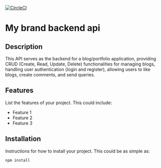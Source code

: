 [![CircleCI](https://dl.circleci.com/status-badge/img/circleci/BahMWXgrr9AgKtgKjKENJe/7trdjhepaQ4hhvRL4mBu5R/tree/main.svg?style=svg&circle-token=CCIPRJ_HLsDFRcoApv9dmnPTx2Aec_caf2a11e6e16f824e3e7f6c1b3272abc05a334a0)](https://dl.circleci.com/status-badge/redirect/circleci/BahMWXgrr9AgKtgKjKENJe/7trdjhepaQ4hhvRL4mBu5R/tree/main)

# My brand backend api

## Description

This API serves as the backend for a blog/portfolio application, providing CRUD (Create, Read, Update, Delete) functionalities for managing blogs, handling user authentication (login and register), allowing users to like blogs, create comments, and send queries.

## Features

List the features of your project. This could include:

- Feature 1
- Feature 2
- Feature 3

## Installation

Instructions for how to install your project. This could be as simple as:

```bash
npm install
```
